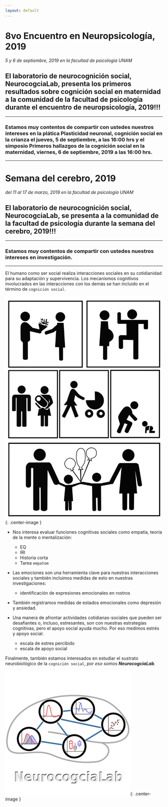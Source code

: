 ```yaml
---
layout: default
---
```


# 8vo Encuentro en Neuropsicología, 2019

*5 y 6 de septiembre, 2019 en la facultad de psicología UNAM*

## El laboratorio de neurocognición social, **NeurocogciaLab**, presenta los primeros resultados sobre **cognición social en maternidad** a la comunidad de la facultad de psicología durante el encuentro de neuropsicología, 2019!!!

**********


### Estamos muy contentos de compartir con ustedes nuestros intereses en la plática **Plasticidad neuronal, cognición social en la crianza** el jueves, 5 de septiembre, a las 16:00 hrs y el simposio **Primeros hallazgos de la cognición social en la maternidad**, viernes, 6 de septiembre, 2019 a las 16:00 hrs. 


**********




# Semana del cerebro, 2019

*del 11 al 17 de marzo, 2019 en la facultad de psicología UNAM*

## El laboratorio de neurocognición social, **NeurocogciaLab**, se presenta a la comunidad de la facultad de psicología durante la semana del cerebro, 2019!!!

**********


### Estamos muy contentos de compartir con ustedes nuestros intereses en investigación. 


**********

El humano como ser social realiza interacciones sociales en su cotidianidad para su adaptación y supervivencia. Los mecanismos cognitivos involucrados en las interacciones con los demás se han incluido en el término de `cognición social`.  


![](comic.gif){: .center-image }


- Nos interesa evaluar funciones cognitivas sociales como empatía, teoría de la mente o mentalización:
    * EQ
    * IRI
    * Historia corta 
    * Tarea `empatom`

- Las emociones son una herramienta clave para nuestras interacciones sociales y también incluimos medidas de esto en nuestras investigaciones: 
    * identificación de expresiones emocionales en rostros

- También registramos medidas de estados emocionales como depresión y ansiedad.

- Una manera de afrontar actividades cotidianas-sociales que pueden ser desafiantes o, incluso, estresantes, son con nuestras estrategías cognitivas, pero el apoyo social ayuda mucho. Por eso medimos estrés y apoyo social:
    * escala de estres percibido 
    * escala de apoyo social 


Finalmente, también estamos interesados en estudiar el sustrato neurobiológico de la `cognición social`, *por eso somos **NeurocogciaLab**.*

![](lab_git.jpg){: .center-image }
